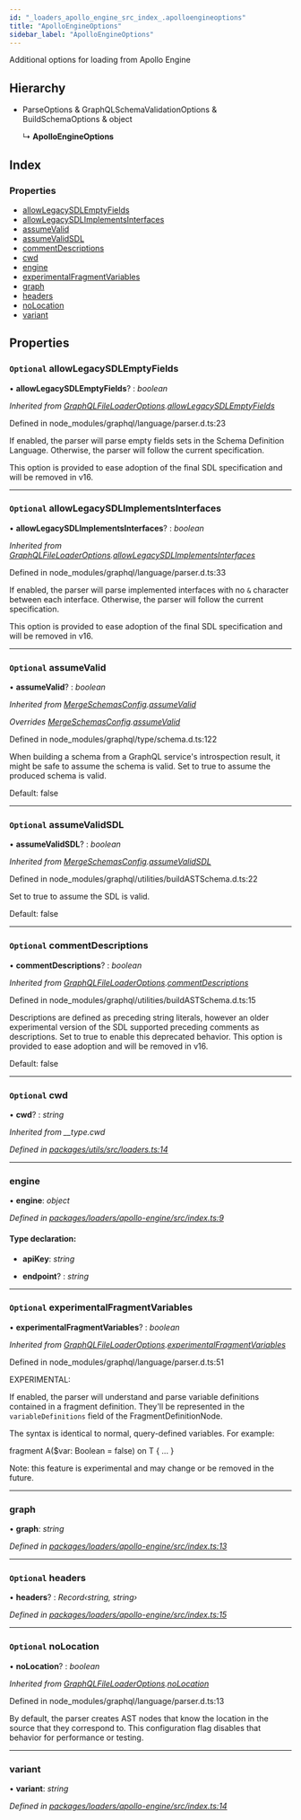 ```yaml
---
id: "_loaders_apollo_engine_src_index_.apolloengineoptions"
title: "ApolloEngineOptions"
sidebar_label: "ApolloEngineOptions"
---
```


Additional options for loading from Apollo Engine

## Hierarchy

* ParseOptions & GraphQLSchemaValidationOptions & BuildSchemaOptions & object

  ↳ **ApolloEngineOptions**

## Index

### Properties

* [allowLegacySDLEmptyFields](_loaders_apollo_engine_src_index_.apolloengineoptions.md#optional-allowlegacysdlemptyfields)
* [allowLegacySDLImplementsInterfaces](_loaders_apollo_engine_src_index_.apolloengineoptions.md#optional-allowlegacysdlimplementsinterfaces)
* [assumeValid](_loaders_apollo_engine_src_index_.apolloengineoptions.md#optional-assumevalid)
* [assumeValidSDL](_loaders_apollo_engine_src_index_.apolloengineoptions.md#optional-assumevalidsdl)
* [commentDescriptions](_loaders_apollo_engine_src_index_.apolloengineoptions.md#optional-commentdescriptions)
* [cwd](_loaders_apollo_engine_src_index_.apolloengineoptions.md#optional-cwd)
* [engine](_loaders_apollo_engine_src_index_.apolloengineoptions.md#engine)
* [experimentalFragmentVariables](_loaders_apollo_engine_src_index_.apolloengineoptions.md#optional-experimentalfragmentvariables)
* [graph](_loaders_apollo_engine_src_index_.apolloengineoptions.md#graph)
* [headers](_loaders_apollo_engine_src_index_.apolloengineoptions.md#optional-headers)
* [noLocation](_loaders_apollo_engine_src_index_.apolloengineoptions.md#optional-nolocation)
* [variant](_loaders_apollo_engine_src_index_.apolloengineoptions.md#variant)

## Properties

### `Optional` allowLegacySDLEmptyFields

• **allowLegacySDLEmptyFields**? : *boolean*

*Inherited from [GraphQLFileLoaderOptions](_loaders_graphql_file_src_index_.graphqlfileloaderoptions.md).[allowLegacySDLEmptyFields](_loaders_graphql_file_src_index_.graphqlfileloaderoptions.md#optional-allowlegacysdlemptyfields)*

Defined in node_modules/graphql/language/parser.d.ts:23

If enabled, the parser will parse empty fields sets in the Schema
Definition Language. Otherwise, the parser will follow the current
specification.

This option is provided to ease adoption of the final SDL specification
and will be removed in v16.

___

### `Optional` allowLegacySDLImplementsInterfaces

• **allowLegacySDLImplementsInterfaces**? : *boolean*

*Inherited from [GraphQLFileLoaderOptions](_loaders_graphql_file_src_index_.graphqlfileloaderoptions.md).[allowLegacySDLImplementsInterfaces](_loaders_graphql_file_src_index_.graphqlfileloaderoptions.md#optional-allowlegacysdlimplementsinterfaces)*

Defined in node_modules/graphql/language/parser.d.ts:33

If enabled, the parser will parse implemented interfaces with no `&`
character between each interface. Otherwise, the parser will follow the
current specification.

This option is provided to ease adoption of the final SDL specification
and will be removed in v16.

___

### `Optional` assumeValid

• **assumeValid**? : *boolean*

*Inherited from [MergeSchemasConfig](_merge_src_index_.mergeschemasconfig.md).[assumeValid](_merge_src_index_.mergeschemasconfig.md#optional-assumevalid)*

*Overrides [MergeSchemasConfig](_merge_src_index_.mergeschemasconfig.md).[assumeValid](_merge_src_index_.mergeschemasconfig.md#optional-assumevalid)*

Defined in node_modules/graphql/type/schema.d.ts:122

When building a schema from a GraphQL service's introspection result, it
might be safe to assume the schema is valid. Set to true to assume the
produced schema is valid.

Default: false

___

### `Optional` assumeValidSDL

• **assumeValidSDL**? : *boolean*

*Inherited from [MergeSchemasConfig](_merge_src_index_.mergeschemasconfig.md).[assumeValidSDL](_merge_src_index_.mergeschemasconfig.md#optional-assumevalidsdl)*

Defined in node_modules/graphql/utilities/buildASTSchema.d.ts:22

Set to true to assume the SDL is valid.

Default: false

___

### `Optional` commentDescriptions

• **commentDescriptions**? : *boolean*

*Inherited from [GraphQLFileLoaderOptions](_loaders_graphql_file_src_index_.graphqlfileloaderoptions.md).[commentDescriptions](_loaders_graphql_file_src_index_.graphqlfileloaderoptions.md#optional-commentdescriptions)*

Defined in node_modules/graphql/utilities/buildASTSchema.d.ts:15

Descriptions are defined as preceding string literals, however an older
experimental version of the SDL supported preceding comments as
descriptions. Set to true to enable this deprecated behavior.
This option is provided to ease adoption and will be removed in v16.

Default: false

___

### `Optional` cwd

• **cwd**? : *string*

*Inherited from __type.cwd*

*Defined in [packages/utils/src/loaders.ts:14](https://github.com/ardatan/graphql-tools/blob/master/packages/utils/src/loaders.ts#L14)*

___

###  engine

• **engine**: *object*

*Defined in [packages/loaders/apollo-engine/src/index.ts:9](https://github.com/ardatan/graphql-tools/blob/master/packages/loaders/apollo-engine/src/index.ts#L9)*

#### Type declaration:

* **apiKey**: *string*

* **endpoint**? : *string*

___

### `Optional` experimentalFragmentVariables

• **experimentalFragmentVariables**? : *boolean*

*Inherited from [GraphQLFileLoaderOptions](_loaders_graphql_file_src_index_.graphqlfileloaderoptions.md).[experimentalFragmentVariables](_loaders_graphql_file_src_index_.graphqlfileloaderoptions.md#optional-experimentalfragmentvariables)*

Defined in node_modules/graphql/language/parser.d.ts:51

EXPERIMENTAL:

If enabled, the parser will understand and parse variable definitions
contained in a fragment definition. They'll be represented in the
`variableDefinitions` field of the FragmentDefinitionNode.

The syntax is identical to normal, query-defined variables. For example:

  fragment A($var: Boolean = false) on T  {
    ...
  }

Note: this feature is experimental and may change or be removed in the
future.

___

###  graph

• **graph**: *string*

*Defined in [packages/loaders/apollo-engine/src/index.ts:13](https://github.com/ardatan/graphql-tools/blob/master/packages/loaders/apollo-engine/src/index.ts#L13)*

___

### `Optional` headers

• **headers**? : *Record‹string, string›*

*Defined in [packages/loaders/apollo-engine/src/index.ts:15](https://github.com/ardatan/graphql-tools/blob/master/packages/loaders/apollo-engine/src/index.ts#L15)*

___

### `Optional` noLocation

• **noLocation**? : *boolean*

*Inherited from [GraphQLFileLoaderOptions](_loaders_graphql_file_src_index_.graphqlfileloaderoptions.md).[noLocation](_loaders_graphql_file_src_index_.graphqlfileloaderoptions.md#optional-nolocation)*

Defined in node_modules/graphql/language/parser.d.ts:13

By default, the parser creates AST nodes that know the location
in the source that they correspond to. This configuration flag
disables that behavior for performance or testing.

___

###  variant

• **variant**: *string*

*Defined in [packages/loaders/apollo-engine/src/index.ts:14](https://github.com/ardatan/graphql-tools/blob/master/packages/loaders/apollo-engine/src/index.ts#L14)*
